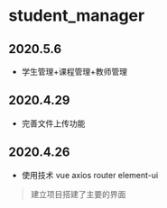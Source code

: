 # student_manager
## 2020.5.6
+ 学生管理+课程管理+教师管理
## 2020.4.29
+ 完善文件上传功能
## 2020.4.26
+ 使用技术 vue axios router element-ui
> 建立项目搭建了主要的界面
